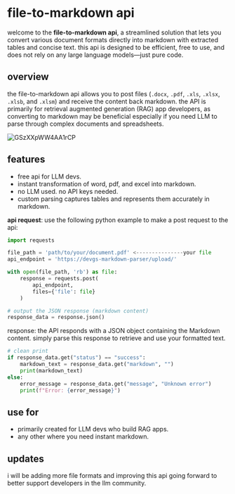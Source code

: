 # file-to-markdown api

welcome to the **file-to-markdown api**, a streamlined solution that lets you convert various document formats directly into markdown with extracted tables and concise text. this api is designed to be efficient, free to use, and does not rely on any large language models—just pure code.

## overview

the file-to-markdown api allows you to post files (`.docx`, `.pdf`, `.xls`, `.xlsx`, `.xlsb`, and `.xlsm`) and receive the content back markdown. the API is primarily for retrieval augmented generation (RAG) app developers, as converting to markdown may be beneficial especially if you need LLM to parse through complex documents and spreadsheets.


![GSzXXpWW4AA1rCP](https://github.com/user-attachments/assets/210894f5-9f37-42e7-a280-de2e762a2ab2)


## features

- free api for LLM devs.
- instant transformation of word, pdf, and excel into markdown.
- no LLM used. no API keys needed.
- custom parsing captures tables and represents them accurately in markdown.

**api request**: use the following python example to make a post request to the api:

```python
import requests

file_path = 'path/to/your/document.pdf' <---------------your file
api_endpoint = 'https://devgs-markdown-parser/upload/'

with open(file_path, 'rb') as file:
    response = requests.post(
        api_endpoint,
        files={'file': file}
    )

# output the JSON response (markdown content)
response_data = response.json()
```

response: the API responds with a JSON object containing the Markdown content. simply parse this response to retrieve and use your formatted text.

```python
# clean print
if response_data.get("status") == "success":
    markdown_text = response_data.get("markdown", "")
    print(markdown_text)
else:
    error_message = response_data.get("message", "Unknown error")
    print(f"Error: {error_message}")
```

## use for

- primarily created for LLM devs who build RAG apps.
- any other where you need instant markdown.
  
## updates

i will be adding more file formats and improving this api going forward to better support developers in the llm community.
